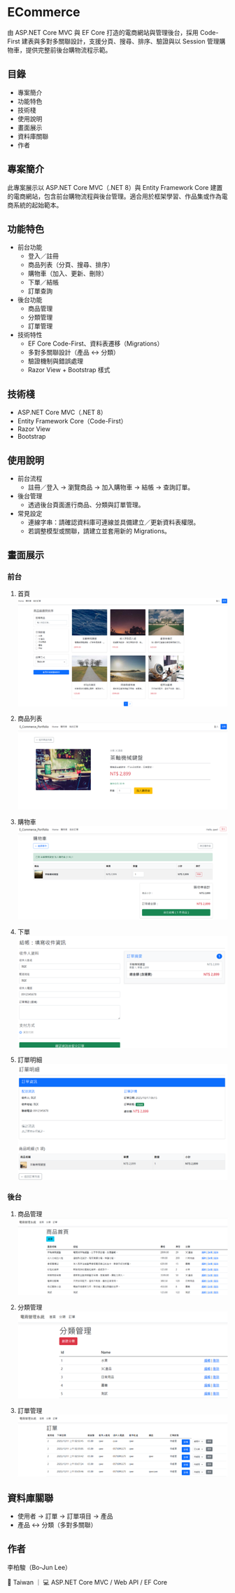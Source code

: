# ECommerce

由 ASP.NET Core MVC 與 EF Core 打造的電商網站與管理後台，採用 Code-First 建表與多對多關聯設計，支援分頁、搜尋、排序、驗證與以 Session 管理購物車，提供完整前後台購物流程示範。

## 目錄

- 專案簡介
- 功能特色
- 技術棧
- 使用說明
- 畫面展示
- 資料庫關聯
- 作者

## 專案簡介

此專案展示以 ASP.NET Core MVC（.NET 8）與 Entity Framework Core 建置的電商網站，包含前台購物流程與後台管理。適合用於框架學習、作品集或作為電商系統的起始範本。

## 功能特色

- 前台功能
  - 登入／註冊
  - 商品列表（分頁、搜尋、排序）
  - 購物車（加入、更新、刪除）
  - 下單／結帳
  - 訂單查詢
- 後台功能
  - 商品管理
  - 分類管理
  - 訂單管理
- 技術特性
  - EF Core Code-First、資料表遷移（Migrations）
  - 多對多關聯設計（產品 ↔ 分類）
  - 驗證機制與錯誤處理
  - Razor View + Bootstrap 樣式

## 技術棧

- ASP.NET Core MVC（.NET 8）
- Entity Framework Core（Code-First）
- Razor View
- Bootstrap


## 使用說明

- 前台流程
  - 註冊／登入 → 瀏覽商品 → 加入購物車 → 結帳 → 查詢訂單。
- 後台管理
  - 透過後台頁面進行商品、分類與訂單管理。
- 常見設定
  - 連線字串：請確認資料庫可連線並具備建立／更新資料表權限。
  - 若調整模型或關聯，請建立並套用新的 Migrations。

## 畫面展示

### 前台

1. 首頁
![前台首頁](./images/frontend1.png)

2. 商品列表
![前台商品列表](./images/frontend2.png)

3. 購物車
![前台購物車](./images/frontend3.png)

4. 下單
![前台下單](./images/frontend4.png)

5. 訂單明細
![前台訂單明細](./images/frontend5.png)

### 後台

1. 商品管理
![後台商品管理](./images/backend1.png)

2. 分類管理
![後台分類管理](./images/backend2.png)

3. 訂單管理
![後台訂單管理](./images/backend3.png)

## 資料庫關聯

- 使用者 → 訂單 → 訂單項目 → 產品
- 產品 ↔ 分類（多對多關聯）


## 作者

李柏駿（Bo-Jun Lee）

📍 Taiwan ｜ 💻 ASP.NET Core MVC / Web API / EF Core